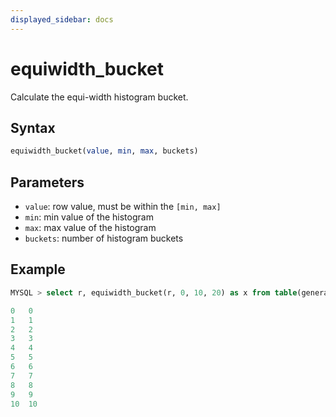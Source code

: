 ```yaml
---
displayed_sidebar: docs
---
```


# equiwidth_bucket

Calculate the equi-width histogram bucket.

## Syntax

```SQL
equiwidth_bucket(value, min, max, buckets) 
```

## Parameters

- `value`: row value, must be within the `[min, max]`
- `min`: min value of the histogram
- `max`: max value of the histogram
- `buckets`: number of histogram buckets


## Example

```SQL
MYSQL > select r, equiwidth_bucket(r, 0, 10, 20) as x from table(generate_series(0, 10)) as s(r);

0	0
1	1
2	2
3	3
4	4
5	5
6	6
7	7
8	8
9	9
10	10
```